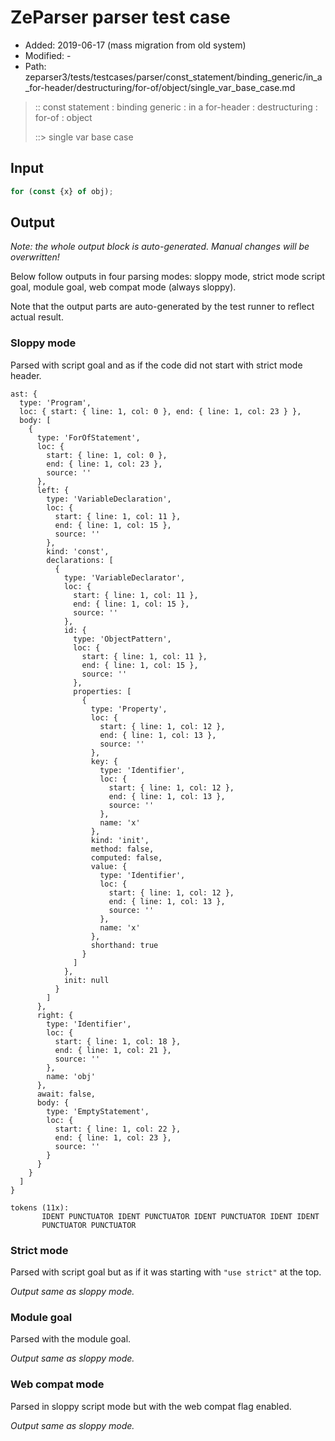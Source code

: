 # ZeParser parser test case

- Added: 2019-06-17 (mass migration from old system)
- Modified: -
- Path: zeparser3/tests/testcases/parser/const_statement/binding_generic/in_a_for-header/destructuring/for-of/object/single_var_base_case.md

> :: const statement : binding generic : in a for-header : destructuring : for-of : object
>
> ::> single var base case

## Input

`````js
for (const {x} of obj);
`````

## Output

_Note: the whole output block is auto-generated. Manual changes will be overwritten!_

Below follow outputs in four parsing modes: sloppy mode, strict mode script goal, module goal, web compat mode (always sloppy).

Note that the output parts are auto-generated by the test runner to reflect actual result.

### Sloppy mode

Parsed with script goal and as if the code did not start with strict mode header.

`````
ast: {
  type: 'Program',
  loc: { start: { line: 1, col: 0 }, end: { line: 1, col: 23 } },
  body: [
    {
      type: 'ForOfStatement',
      loc: {
        start: { line: 1, col: 0 },
        end: { line: 1, col: 23 },
        source: ''
      },
      left: {
        type: 'VariableDeclaration',
        loc: {
          start: { line: 1, col: 11 },
          end: { line: 1, col: 15 },
          source: ''
        },
        kind: 'const',
        declarations: [
          {
            type: 'VariableDeclarator',
            loc: {
              start: { line: 1, col: 11 },
              end: { line: 1, col: 15 },
              source: ''
            },
            id: {
              type: 'ObjectPattern',
              loc: {
                start: { line: 1, col: 11 },
                end: { line: 1, col: 15 },
                source: ''
              },
              properties: [
                {
                  type: 'Property',
                  loc: {
                    start: { line: 1, col: 12 },
                    end: { line: 1, col: 13 },
                    source: ''
                  },
                  key: {
                    type: 'Identifier',
                    loc: {
                      start: { line: 1, col: 12 },
                      end: { line: 1, col: 13 },
                      source: ''
                    },
                    name: 'x'
                  },
                  kind: 'init',
                  method: false,
                  computed: false,
                  value: {
                    type: 'Identifier',
                    loc: {
                      start: { line: 1, col: 12 },
                      end: { line: 1, col: 13 },
                      source: ''
                    },
                    name: 'x'
                  },
                  shorthand: true
                }
              ]
            },
            init: null
          }
        ]
      },
      right: {
        type: 'Identifier',
        loc: {
          start: { line: 1, col: 18 },
          end: { line: 1, col: 21 },
          source: ''
        },
        name: 'obj'
      },
      await: false,
      body: {
        type: 'EmptyStatement',
        loc: {
          start: { line: 1, col: 22 },
          end: { line: 1, col: 23 },
          source: ''
        }
      }
    }
  ]
}

tokens (11x):
       IDENT PUNCTUATOR IDENT PUNCTUATOR IDENT PUNCTUATOR IDENT IDENT
       PUNCTUATOR PUNCTUATOR
`````

### Strict mode

Parsed with script goal but as if it was starting with `"use strict"` at the top.

_Output same as sloppy mode._

### Module goal

Parsed with the module goal.

_Output same as sloppy mode._

### Web compat mode

Parsed in sloppy script mode but with the web compat flag enabled.

_Output same as sloppy mode._
